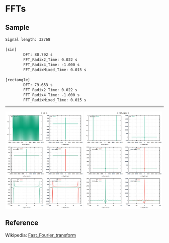 # FFTs
## Sample
```
Signal length: 32768

[sin]
        DFT: 80.792 s
        FFT_Radix2_Time: 0.022 s
        FFT_Radix4_Time: -1.000 s
        FFT_RadixMixed_Time: 0.015 s

[rectangle]
        DFT: 79.653 s
        FFT_Radix2_Time: 0.022 s
        FFT_Radix4_Time: -1.000 s
        FFT_RadixMixed_Time: 0.015 s
```
***
<img src="/output/sin.png" width="49%" height="49%" alt="sin"></img>
<img src="/output/rectangle.png" width="49%" height="49%" alt="rectangle"></img>

## Reference
Wikipedia: [Fast_Fourier_transform](https://en.wikipedia.org/wiki/Fast_Fourier_transform)
